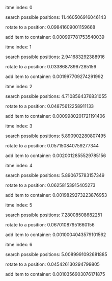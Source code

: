 itme index:  0 

search possible positions:  11.460506916046143 

rotate to a position:  0.09841609001159668 

add item to container:  0.000997781753540039 



itme index:  1 

search possible positions:  2.941683292388916 

rotate to a position:  0.03386878967285156 

add item to container:  0.001997709274291992



itme index:  2 

search possible positions:  4.7108564376831055 

rotate to a position:  0.04875612258911133 

add item to container:  0.0009980201721191406



itme index:  3 

search possible positions:  5.890902280807495 

rotate to a position:  0.057150840759277344 

add item to container:  0.0020012855529785156



itme index:  4

search possible positions:  5.890675783157349

rotate to a position:  0.06258153915405273

add item to container:  0.0019829273223876953



itme index:  5

search possible positions:  7.28008508682251

rotate to a position:  0.06701087951660156

add item to container:  0.0010004043579101562



itme index:  6 

search possible positions:  5.0089991092681885 

rotate to a position:  0.045426130294799805 

add item to container:  0.0010356903076171875